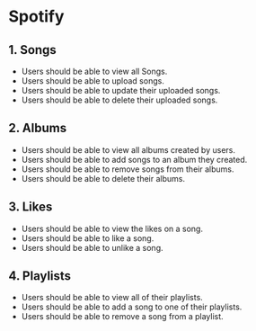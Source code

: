 # Spotify

## 1. Songs

- Users should be able to view all Songs.
- Users should be able to upload songs.
- Users should be able to update their uploaded songs.
- Users should be able to delete their uploaded songs.

## 2. Albums

- Users should be able to view all albums created by users.
- Users should be able to add songs to an album they created.
- Users should be able to remove songs from their albums.
- Users should be able to delete their albums.

## 3. Likes

- Users should be able to view the likes on a song.
- Users should be able to like a song.
- Users should be able to unlike a song.

## 4. Playlists

- Users should be able to view all of their playlists.
- Users should be able to add a song to one of their playlists.
- Users should be able to remove a song from a playlist.
